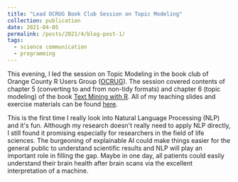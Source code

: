 ```yaml
---
title: "Lead OCRUG Book Club Session on Topic Modeling"
collection: publication
date: 2021-04-05
permalink: /posts/2021/4/blog-post-1/
tags:
  - science communication
  - programming
---
```


This evening, I led the session on Topic Modeling in the book club of Orange County R Users Group ([OCRUG](https://ocrug.org/)). The session covered contents of chapter 5 (converting to and from non-tidy formats) and chapter 6 (topic modeling) of the book [Text Mining with R](https://www.tidytextmining.com/). All of my teaching slides and exercise materials can be found [here](https://github.com/ocrug/bookclub/tree/master/Club-07-Text_Mining_with_R/session-03-C5-6).

This is the first time I really look into Natural Language Processing (NLP) and it's fun. Although my research doesn't really need to apply NLP directly, I still found it promising especially for researchers in the field of life sciences. The burgeoning of explainable AI could make things easier for the general public to understand scientific results and NLP will play an important role in filling the gap. Maybe in one day, all patients could easily understand their brain health after brain scans via the excellent interpretation of a machine.
